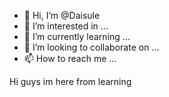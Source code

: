 - 👋 Hi, I’m @Daisule
- 👀 I’m interested in ...
- 🌱 I’m currently learning ...
- 💞️ I’m looking to collaborate on ...
- 📫 How to reach me ...

<!---
Daisule/Daisule is a ✨ special ✨ repository because its `README.md` (this file) appears on your GitHub profile.
You can click the Preview link to take a look at your changes.
--->
Hi guys im here from learning
